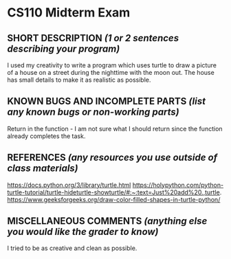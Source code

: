 # CS110 Midterm Exam

## SHORT DESCRIPTION *(1 or 2 sentences describing your program)*
I used my creativity to write a program which uses turtle to draw a picture of a house on a street during the nighttime with the moon out. The house has small details to make it as realistic as possible.
## KNOWN BUGS AND INCOMPLETE PARTS *(list any known bugs or non-working parts)*
Return in the function - I am not sure what I should return since the function already completes the task.
## REFERENCES *(any resources you use outside of class materials)*
https://docs.python.org/3/library/turtle.html
https://holypython.com/python-turtle-tutorial/turtle-hideturtle-showturtle/#:~:text=Just%20add%20.,turtle.
https://www.geeksforgeeks.org/draw-color-filled-shapes-in-turtle-python/
## MISCELLANEOUS COMMENTS *(anything else you would like the grader to know)*
I tried to be as creative and clean as possible.